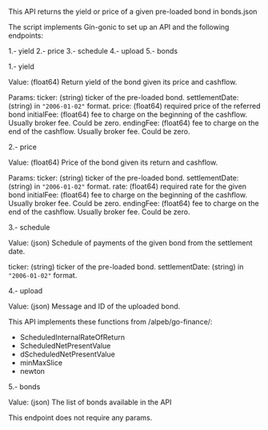 This API returns the yield or price of a given pre-loaded bond in bonds.json

The script implements Gin-gonic to set up an API and the following endpoints:

1.- yield
2.- price
3.- schedule
4.- upload
5.- bonds

1.- yield 

Value: (float64) Return yield of the bond given its price and cashflow.

Params:
  ticker: (string) ticker of the pre-loaded bond.
  settlementDate: (string) in `"2006-01-02"` format. 
  price: (float64) required price of the referred bond
  initialFee: (float64) fee to charge on the beginning of the cashflow. Usually broker fee. Could be zero.
  endingFee: (float64) fee to charge on the end of the cashflow. Usually broker fee. Could be zero.
  
 2.- price
 
 Value: (float64) Price of the bond given its return and cashflow.
 
 Params:
  ticker: (string) ticker of the pre-loaded bond.
  settlementDate: (string) in `"2006-01-02"` format. 
  rate: (float64) required rate for the given bond
  initialFee: (float64) fee to charge on the beginning of the cashflow. Usually broker fee. Could be zero.
  endingFee: (float64) fee to charge on the end of the cashflow. Usually broker fee. Could be zero.
  
 3.- schedule
 
 Value: (json) Schedule of payments of the given bond from the settlement date.
 
  ticker: (string) ticker of the pre-loaded bond.
  settlementDate: (string) in `"2006-01-02"` format.
 
4.- upload

Value: (json) Message and ID of the uploaded bond.

This API implements these functions from /alpeb/go-finance/:

- ScheduledInternalRateOfReturn
- ScheduledNetPresentValue
- dScheduledNetPresentValue
- minMaxSlice
- newton
 
 5.- bonds
 
 Value: (json) The list of bonds available in the API
 
 This endpoint does not require any params.
 
